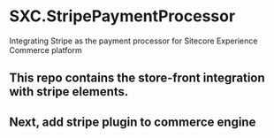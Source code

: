 # SXC.StripePaymentProcessor
Integrating Stripe as the payment processor for Sitecore Experience Commerce platform


## This repo contains the store-front integration with stripe elements.

## Next, add stripe plugin to commerce engine
